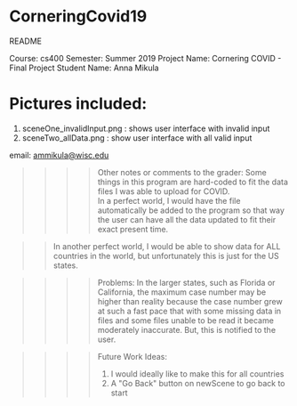 # CorneringCovid19
README

Course: cs400
Semester: Summer 2019
Project Name: Cornering COVID - Final Project
Student Name: Anna Mikula 

# Pictures included: 
 1. sceneOne_invalidInput.png : shows user interface with invalid input
 2. sceneTwo_allData.png : show user interface with all valid input

email: ammikula@wisc.edu

>>>> Other notes or comments to the grader:
    Some things in this program are hard-coded to fit the data files I was able to upload for COVID.  
In a perfect world, I would have the file automatically be added to the program so that way
the user can have all the data updated to fit their exact present time. 

>>  In another perfect world, I would be able to show data for ALL countries in the world,
but unfortunately this is just for the US states.

>>>> Problems:
    In the larger states, such as Florida or California, the maximum case number may be higher
than reality because the case number grew at such a fast pace that with some missing data in files
and some files unable to be read it became moderately inaccurate. But, this is notified to the user.

>>>> Future Work Ideas:
>>>> 1. I would ideally like to make this for all countries
>>>> 2. A "Go Back" button on newScene to go back to start
